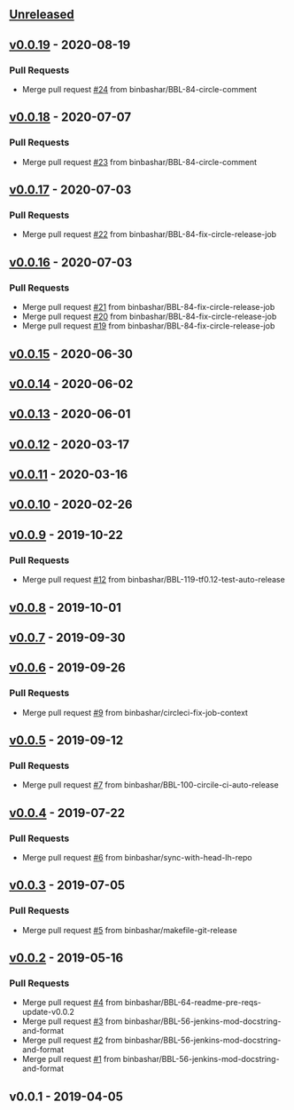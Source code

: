 <a name="unreleased"></a>
## [Unreleased]


<a name="v0.0.19"></a>
## [v0.0.19] - 2020-08-19
### Pull Requests
- Merge pull request [#24](https://github.com/binbashar/jenkins-modules/issues/24) from binbashar/BBL-84-circle-comment


<a name="v0.0.18"></a>
## [v0.0.18] - 2020-07-07
### Pull Requests
- Merge pull request [#23](https://github.com/binbashar/jenkins-modules/issues/23) from binbashar/BBL-84-circle-comment


<a name="v0.0.17"></a>
## [v0.0.17] - 2020-07-03
### Pull Requests
- Merge pull request [#22](https://github.com/binbashar/jenkins-modules/issues/22) from binbashar/BBL-84-fix-circle-release-job


<a name="v0.0.16"></a>
## [v0.0.16] - 2020-07-03
### Pull Requests
- Merge pull request [#21](https://github.com/binbashar/jenkins-modules/issues/21) from binbashar/BBL-84-fix-circle-release-job
- Merge pull request [#20](https://github.com/binbashar/jenkins-modules/issues/20) from binbashar/BBL-84-fix-circle-release-job
- Merge pull request [#19](https://github.com/binbashar/jenkins-modules/issues/19) from binbashar/BBL-84-fix-circle-release-job


<a name="v0.0.15"></a>
## [v0.0.15] - 2020-06-30

<a name="v0.0.14"></a>
## [v0.0.14] - 2020-06-02

<a name="v0.0.13"></a>
## [v0.0.13] - 2020-06-01

<a name="v0.0.12"></a>
## [v0.0.12] - 2020-03-17

<a name="v0.0.11"></a>
## [v0.0.11] - 2020-03-16

<a name="v0.0.10"></a>
## [v0.0.10] - 2020-02-26

<a name="v0.0.9"></a>
## [v0.0.9] - 2019-10-22
### Pull Requests
- Merge pull request [#12](https://github.com/binbashar/jenkins-modules/issues/12) from binbashar/BBL-119-tf0.12-test-auto-release


<a name="v0.0.8"></a>
## [v0.0.8] - 2019-10-01

<a name="v0.0.7"></a>
## [v0.0.7] - 2019-09-30

<a name="v0.0.6"></a>
## [v0.0.6] - 2019-09-26
### Pull Requests
- Merge pull request [#9](https://github.com/binbashar/jenkins-modules/issues/9) from binbashar/circleci-fix-job-context


<a name="v0.0.5"></a>
## [v0.0.5] - 2019-09-12
### Pull Requests
- Merge pull request [#7](https://github.com/binbashar/jenkins-modules/issues/7) from binbashar/BBL-100-circile-ci-auto-release


<a name="v0.0.4"></a>
## [v0.0.4] - 2019-07-22
### Pull Requests
- Merge pull request [#6](https://github.com/binbashar/jenkins-modules/issues/6) from binbashar/sync-with-head-lh-repo


<a name="v0.0.3"></a>
## [v0.0.3] - 2019-07-05
### Pull Requests
- Merge pull request [#5](https://github.com/binbashar/jenkins-modules/issues/5) from binbashar/makefile-git-release


<a name="v0.0.2"></a>
## [v0.0.2] - 2019-05-16
### Pull Requests
- Merge pull request [#4](https://github.com/binbashar/jenkins-modules/issues/4) from binbashar/BBL-64-readme-pre-reqs-update-v0.0.2
- Merge pull request [#3](https://github.com/binbashar/jenkins-modules/issues/3) from binbashar/BBL-56-jenkins-mod-docstring-and-format
- Merge pull request [#2](https://github.com/binbashar/jenkins-modules/issues/2) from binbashar/BBL-56-jenkins-mod-docstring-and-format
- Merge pull request [#1](https://github.com/binbashar/jenkins-modules/issues/1) from binbashar/BBL-56-jenkins-mod-docstring-and-format


<a name="v0.0.1"></a>
## v0.0.1 - 2019-04-05

[Unreleased]: https://github.com/binbashar/jenkins-modules/compare/v0.0.19...HEAD
[v0.0.19]: https://github.com/binbashar/jenkins-modules/compare/v0.0.18...v0.0.19
[v0.0.18]: https://github.com/binbashar/jenkins-modules/compare/v0.0.17...v0.0.18
[v0.0.17]: https://github.com/binbashar/jenkins-modules/compare/v0.0.16...v0.0.17
[v0.0.16]: https://github.com/binbashar/jenkins-modules/compare/v0.0.15...v0.0.16
[v0.0.15]: https://github.com/binbashar/jenkins-modules/compare/v0.0.14...v0.0.15
[v0.0.14]: https://github.com/binbashar/jenkins-modules/compare/v0.0.13...v0.0.14
[v0.0.13]: https://github.com/binbashar/jenkins-modules/compare/v0.0.12...v0.0.13
[v0.0.12]: https://github.com/binbashar/jenkins-modules/compare/v0.0.11...v0.0.12
[v0.0.11]: https://github.com/binbashar/jenkins-modules/compare/v0.0.10...v0.0.11
[v0.0.10]: https://github.com/binbashar/jenkins-modules/compare/v0.0.9...v0.0.10
[v0.0.9]: https://github.com/binbashar/jenkins-modules/compare/v0.0.8...v0.0.9
[v0.0.8]: https://github.com/binbashar/jenkins-modules/compare/v0.0.7...v0.0.8
[v0.0.7]: https://github.com/binbashar/jenkins-modules/compare/v0.0.6...v0.0.7
[v0.0.6]: https://github.com/binbashar/jenkins-modules/compare/v0.0.5...v0.0.6
[v0.0.5]: https://github.com/binbashar/jenkins-modules/compare/v0.0.4...v0.0.5
[v0.0.4]: https://github.com/binbashar/jenkins-modules/compare/v0.0.3...v0.0.4
[v0.0.3]: https://github.com/binbashar/jenkins-modules/compare/v0.0.2...v0.0.3
[v0.0.2]: https://github.com/binbashar/jenkins-modules/compare/v0.0.1...v0.0.2
